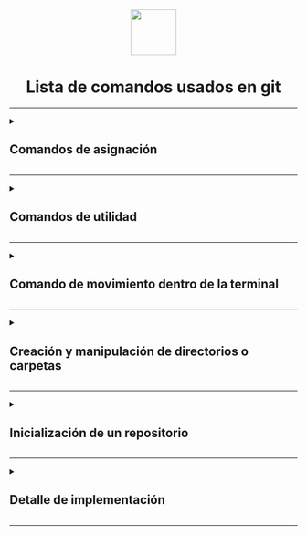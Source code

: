<div align="center">
  <img src="https://github.com/Brayan-Hc11/devicon/blob/master/icons/git/git-original-wordmark.svg" height="80"/>
  
  # Lista de comandos usados en git  
</div>

***

<details>
  <summary>
   <h2>Comandos de asignación</h2>
  </summary>
  Este comando nos permite asignar un nombre de usuario al interior de la terminal de Git.
~~~
Usario@DESKTOP-LCDDO8M MINGW64 ~
$ Git config --global user.name "nombre de usuario"
~~~
***

Este comando nos permitirá asignar un correo electronico al interior de la terminal
~~~
Usario@DESKTOP-LCDDO8M MINGW64 ~
$ gir config --global user.email correoelectronico@gmial.com
~~~
***

Este otro comando nos permitirá asignar un IDE para trabajar en nuestros proyectos y repositorios
~~~
Usario@DESKTOP-LCDDO8M MINGW64 ~
$ git config --global core.editor "code --wait"
~~~
***

Este otro comando nos permitirá ver el archivo de configuración global en Vs code donde podremos visualizar la configuración
~~~
Usario@DESKTOP-LCDDO8M MINGW64 ~
$git config --global -e
~~~
***

 Este comando nos permitira cambiar la propiedad de scritura en distintos sistemas operativos, el comando nos permitira que la escritura sea compatible entre varios sistemas opertarivos.para estotendremos que usar una varible especifica para cada sistema operativo

 _Variables_

   - para Windows (true)
~~~
Usario@DESKTOP-LCDDO8M MINGW64 ~
$git config --global core.autocrlf true
~~~
 
   - para Linux/Mac (input)

~~~
Usario@DESKTOP-LCDDO8M MINGW64 ~
$git config --global core.autocrlf input
~~~
***

El siguiente comando nos permite abrir la barra de configuraciones disponibles en GIT
~~~
Usario@DESKTOP-LCDDO8M MINGW64 ~
$ git config -h
~~~
***

</details>

***
<details>
  <summary>
   <h2>Comandos de utilidad</h2>
  </summary>
Para limpiar la terminal despues de haberce llenado ocuparemos el comando de limpieza general
~~~
Usario@DESKTOP-LCDDO8M MINGW64 ~
$ clear
~~~
***

para saber la ubicación en la que nos encontramos usaremos un comando que nos permitirá saber el directorio en el que nos encontramos ubicados
~~~
Usario@DESKTOP-LCDDO8M MINGW64 ~
$ pwd
~~~
***

ahora que sabemos en que directorio nos encontramos, queremos ver el contendido de este dirextorio para eso usaremos el siguiente comando
~~~
Usario@DESKTOP-LCDDO8M MINGW64 ~
$ ls
~~~
***
</details>

***
<details>
  <summary>
   <h2>Comando de movimiento dentro de la terminal</h2>
  </summary>

Para poder movilizarnos entre las distintas estancias y carpetas que tenemos disponibles usaremos una serie de comando de movimiento:

_comando para poder movernos entre carpetas_

**especificaciónes:** Para este comando incicaremos el nombre de la carpeta a la que queremos ir.
~~~
Usario@DESKTOP-LCDDO8M MINGW64 ~
$ cd nombre/
~~~

_Ejemplo:_

~~~
Usario@DESKTOP-LCDDO8M MINGW64 ~
$cd Documents/
~~~

**Salida emergente de la terminal (en caso de estar en Windows)**
~~~
Usuario@DESKTOP-LDCDO8M MINGW64 ~/Documents
$ |
~~~
***

para salir de la carperta actual usaremos el comado de retroceso de navegación
~~~
$cd ..
~~~

_Nota:_ Importante tener en cuenta el espacio que se encuentra entre los puntos y el camndo.

**Salida emergente de la terminal (en caso de estar en Windows)**
~~~
Usuario@DESKTOP-LDCDO8M MINGW64 ~
$ |
~~~
***
</details>

***
<details>
  <summary>
    <h2>Creación y manipulación de directorios o carpetas</h2>
  </summary>


Para poder crear una carpeta nueva es necesario conocer la ubicación actual en la que nos escontramos con ayude del comando (pwd) podemos hacerlo, ya conociendo la ubicación en la que estamos usaremos el comando de (mkdir) seguido del nombre que queremos darle a nuestra nueva carpeta.

_Ejemplo:_
~~~
Usuario@DESKTOP-LDCDO8M MINGW64 ~/Downloads
$mkdir miweb
~~~
</details>

***
<details>
  <summary>
     <h2>Inicialización de un repositorio</h2>
  </summary>

inicializaremos un repositorio desde GIT, para esto estaremos ubicados en la ruta en donde queremos que se inicialice el repositorio

~~~
Usuario@DESKTOP-LDCDO8M MINGW64 ~/Downloads/miweb
$git init
~~~

**salida emergente de la terminal**
~~~
Usuario@DESKTOP-LDCDO8M MINGW64 -/Downloads/miweb
$git init
Initialized empty Git repository in C:/Users/Usuario/Dowloads/miweb/.git/

Usario@DESKTOP-LCDDO8M MINGW64 ~/Downloads/miweb (master)
$|
~~~
***

como nuestro repositorio tiene la extencion (/miweb/.git/) quiere decir que es un directorio oculto y que no lo podremos ver, a no ser de que ejecutemos el diguiente comando que nos permitira el contenido oculto que no podemos ver con los comando de (pwd) y (ls)

~~~
Usario@DESKTOP-LCDDO8M MINGW64 ~/Downloads/miweb (master)
$ls -a
~~~

**salida emergente de la terminal**
~~~
Usario@DESKTOP-LCDDO8M MINGW64 ~/Downloads/miweb (master)
$ls -a
. / ../ .git/
~~~
***
</details>

***
<details>
  <summary>
    <h2> Detalle de implementación </h2>
  </summary>

Ahora que nos encontramos en el repositorio nos moveremos al contenido del archivo de la siguiente forma, esto para lograr ver el detalle de implementación que git nos ofrece en la creación de repositorios.
~~~
Usario@DESKTOP-LCDDO8M MINGW64 ~/Downloads/miweb (master)
$cd .git/
~~~

como salida emergente tendremos el siguiente resultado:
~~~
Usario@DESKTOP-LCDDO8M MINGW64 ~/Downloads/miweb (GIT_DIR!)
$|
~~~

ahora queremos ver las herramientas que GIT nos ofrece para la creación de repositorios para esto usaremos el comando de (ls -a)

_Ejecución_
~~~
Usario@DESKTOP-LCDDO8M MINGW64 ~/Downloads/miweb (GIT_DIR!)
$ls -a
. / ../ HEAD config description hooks/ info/ objects/ refs/
~~~
</details>

***








































